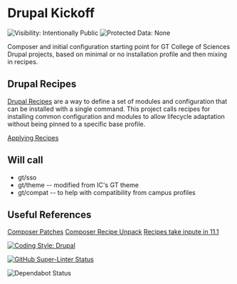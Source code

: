 # Drupal Kickoff

![Visibility: Intentionally Public](https://flat.badgen.net/badge/Visibility/Intentionally%20Public/orange)
 ![Protected Data: None](https://flat.badgen.net/badge/Protected%20Data/None/red)

Composer and initial configuration starting point for GT College of Sciences Drupal projects, based on minimal or no installation profile and then mixing in recipes.

## Drupal Recipes

[Drupal Recipes](https://www.drupal.org/docs/extending-drupal/drupal-recipes) are a way to define a set of modules and configuration that can be installed with a single command. This project calls recipes for installing common configuration and modules to allow lifecycle adaptation without being pinned to a specific base profile.

[Applying Recipes](https://www.drupal.org/project/distributions_recipes)

## Will call

- gt/sso
- gt/theme -- modified from IC's GT theme
- gt/compat -- to help with compatibility from campus profiles

## Useful References

[Composer Patches](https://github.com/cweagans/composer-patches)
[Composer Recipe Unpack](https://gitlab.ewdev.ca/yonas.legesse/drupal-recipe-unpack)
[Recipes take inpute in 11.1](https://www.drupal.org/node/3470507)

[![Coding Style: Drupal](https://flat.badgen.net/badge/code%20style/Drupal/f2a)](https://www.drupal.org/docs/develop/standards/php/php-coding-standards)

[![GitHub Super-Linter Status](https://github.com/gatech-arcs/drupal-kickoff/workflows/Lint%20Code%20Base/badge.svg)](https://github.com/marketplace/actions/super-linter)

![Dependabot Status](https://flat.badgen.net/github/dependabot/ubuntu/yaru)
